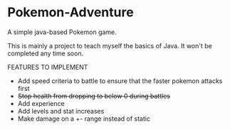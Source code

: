 # Pokemon-Adventure

A simple java-based Pokemon game.

This is mainly a project to teach myself the basics of Java. It won't be completed any time soon.

FEATURES TO IMPLEMENT
- Add speed criteria to battle to ensure that the faster pokemon attacks first
- <s>Stop health from dropping to below 0 during battles</s>
- Add experience
- Add levels and stat increases
- Make damage on a +- range instead of static